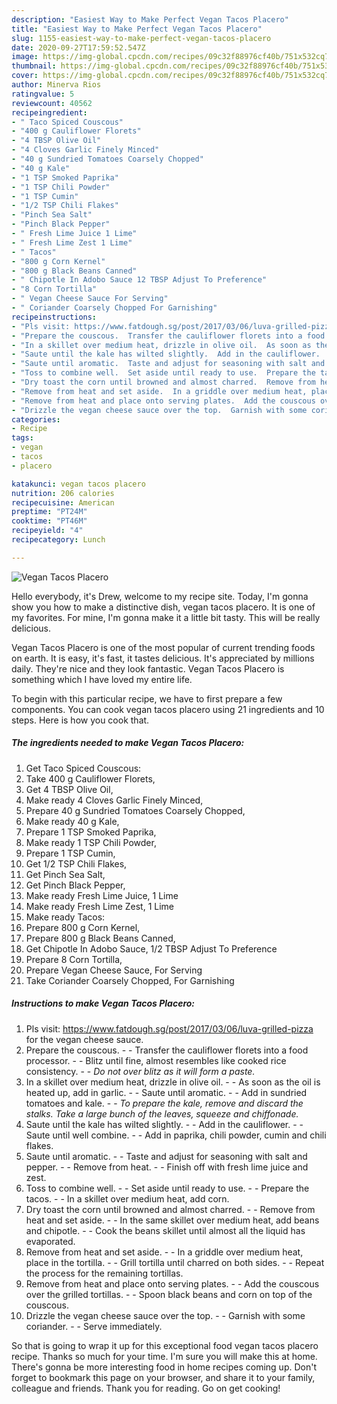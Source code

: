 ```yaml
---
description: "Easiest Way to Make Perfect Vegan Tacos Placero"
title: "Easiest Way to Make Perfect Vegan Tacos Placero"
slug: 1155-easiest-way-to-make-perfect-vegan-tacos-placero
date: 2020-09-27T17:59:52.547Z
image: https://img-global.cpcdn.com/recipes/09c32f88976cf40b/751x532cq70/vegan-tacos-placero-recipe-main-photo.jpg
thumbnail: https://img-global.cpcdn.com/recipes/09c32f88976cf40b/751x532cq70/vegan-tacos-placero-recipe-main-photo.jpg
cover: https://img-global.cpcdn.com/recipes/09c32f88976cf40b/751x532cq70/vegan-tacos-placero-recipe-main-photo.jpg
author: Minerva Rios
ratingvalue: 5
reviewcount: 40562
recipeingredient:
- " Taco Spiced Couscous"
- "400 g Cauliflower Florets"
- "4 TBSP Olive Oil"
- "4 Cloves Garlic Finely Minced"
- "40 g Sundried Tomatoes Coarsely Chopped"
- "40 g Kale"
- "1 TSP Smoked Paprika"
- "1 TSP Chili Powder"
- "1 TSP Cumin"
- "1/2 TSP Chili Flakes"
- "Pinch Sea Salt"
- "Pinch Black Pepper"
- " Fresh Lime Juice 1 Lime"
- " Fresh Lime Zest 1 Lime"
- " Tacos"
- "800 g Corn Kernel"
- "800 g Black Beans Canned"
- " Chipotle In Adobo Sauce 12 TBSP Adjust To Preference"
- "8 Corn Tortilla"
- " Vegan Cheese Sauce For Serving"
- " Coriander Coarsely Chopped For Garnishing"
recipeinstructions:
- "Pls visit: https://www.fatdough.sg/post/2017/03/06/luva-grilled-pizza for the vegan cheese sauce."
- "Prepare the couscous.  Transfer the cauliflower florets into a food processor.  Blitz until fine, almost resembles like cooked rice consistency.  *Do not over blitz as it will form a paste.*"
- "In a skillet over medium heat, drizzle in olive oil.  As soon as the oil is heated up, add in garlic.  Saute until aromatic.  Add in sundried tomatoes and kale.  *To prepare the kale, remove and discard the stalks. Take a large bunch of the leaves, squeeze and chiffonade.*"
- "Saute until the kale has wilted slightly.  Add in the cauliflower.  Saute until well combine.  Add in paprika, chili powder, cumin and chili flakes."
- "Saute until aromatic.  Taste and adjust for seasoning with salt and pepper.  Remove from heat.  Finish off with fresh lime juice and zest."
- "Toss to combine well.  Set aside until ready to use.  Prepare the tacos.  In a skillet over medium heat, add corn."
- "Dry toast the corn until browned and almost charred.  Remove from heat and set aside.  In the same skillet over medium heat, add beans and chipotle.  Cook the beans skillet until almost all the liquid has evaporated."
- "Remove from heat and set aside.  In a griddle over medium heat, place in the tortilla.  Grill tortilla until charred on both sides.   Repeat the process for the remaining tortillas."
- "Remove from heat and place onto serving plates.  Add the couscous over the grilled tortillas.  Spoon black beans and corn on top of the couscous."
- "Drizzle the vegan cheese sauce over the top.  Garnish with some coriander.  Serve immediately."
categories:
- Recipe
tags:
- vegan
- tacos
- placero

katakunci: vegan tacos placero 
nutrition: 206 calories
recipecuisine: American
preptime: "PT24M"
cooktime: "PT46M"
recipeyield: "4"
recipecategory: Lunch

---
```



![Vegan Tacos Placero](https://img-global.cpcdn.com/recipes/09c32f88976cf40b/751x532cq70/vegan-tacos-placero-recipe-main-photo.jpg)

Hello everybody, it's Drew, welcome to my recipe site. Today, I'm gonna show you how to make a distinctive dish, vegan tacos placero. It is one of my favorites. For mine, I'm gonna make it a little bit tasty. This will be really delicious.



Vegan Tacos Placero is one of the most popular of current trending foods on earth. It is easy, it's fast, it tastes delicious. It's appreciated by millions daily. They're nice and they look fantastic. Vegan Tacos Placero is something which I have loved my entire life.


To begin with this particular recipe, we have to first prepare a few components. You can cook vegan tacos placero using 21 ingredients and 10 steps. Here is how you cook that.

<!--inarticleads1-->

##### The ingredients needed to make Vegan Tacos Placero:

1. Get  Taco Spiced Couscous:
1. Take 400 g Cauliflower Florets,
1. Get 4 TBSP Olive Oil,
1. Make ready 4 Cloves Garlic Finely Minced,
1. Prepare 40 g Sundried Tomatoes Coarsely Chopped,
1. Make ready 40 g Kale,
1. Prepare 1 TSP Smoked Paprika,
1. Make ready 1 TSP Chili Powder,
1. Prepare 1 TSP Cumin,
1. Get 1/2 TSP Chili Flakes,
1. Get Pinch Sea Salt,
1. Get Pinch Black Pepper,
1. Make ready  Fresh Lime Juice, 1 Lime
1. Make ready  Fresh Lime Zest, 1 Lime
1. Make ready  Tacos:
1. Prepare 800 g Corn Kernel,
1. Prepare 800 g Black Beans Canned,
1. Get  Chipotle In Adobo Sauce, 1/2 TBSP Adjust To Preference
1. Prepare 8 Corn Tortilla,
1. Prepare  Vegan Cheese Sauce, For Serving
1. Take  Coriander Coarsely Chopped, For Garnishing




<!--inarticleads2-->

##### Instructions to make Vegan Tacos Placero:

1. Pls visit: https://www.fatdough.sg/post/2017/03/06/luva-grilled-pizza for the vegan cheese sauce.
1. Prepare the couscous. -  - Transfer the cauliflower florets into a food processor. -  - Blitz until fine, almost resembles like cooked rice consistency. -  - *Do not over blitz as it will form a paste.*
1. In a skillet over medium heat, drizzle in olive oil. -  - As soon as the oil is heated up, add in garlic. -  - Saute until aromatic. -  - Add in sundried tomatoes and kale. -  - *To prepare the kale, remove and discard the stalks. Take a large bunch of the leaves, squeeze and chiffonade.*
1. Saute until the kale has wilted slightly. -  - Add in the cauliflower. -  - Saute until well combine. -  - Add in paprika, chili powder, cumin and chili flakes.
1. Saute until aromatic. -  - Taste and adjust for seasoning with salt and pepper. -  - Remove from heat. -  - Finish off with fresh lime juice and zest.
1. Toss to combine well. -  - Set aside until ready to use. -  - Prepare the tacos. -  - In a skillet over medium heat, add corn.
1. Dry toast the corn until browned and almost charred. -  - Remove from heat and set aside. -  - In the same skillet over medium heat, add beans and chipotle. -  - Cook the beans skillet until almost all the liquid has evaporated.
1. Remove from heat and set aside. -  - In a griddle over medium heat, place in the tortilla. -  - Grill tortilla until charred on both sides.  -  - Repeat the process for the remaining tortillas.
1. Remove from heat and place onto serving plates. -  - Add the couscous over the grilled tortillas. -  - Spoon black beans and corn on top of the couscous.
1. Drizzle the vegan cheese sauce over the top. -  - Garnish with some coriander. -  - Serve immediately.




So that is going to wrap it up for this exceptional food vegan tacos placero recipe. Thanks so much for your time. I'm sure you will make this at home. There's gonna be more interesting food in home recipes coming up. Don't forget to bookmark this page on your browser, and share it to your family, colleague and friends. Thank you for reading. Go on get cooking!
